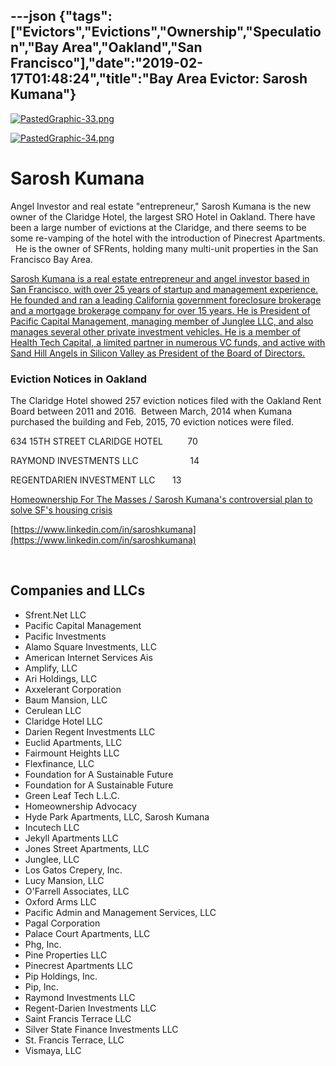 ---json
{"tags":["Evictors","Evictions","Ownership","Speculation","Bay Area","Oakland","San Francisco"],"date":"2019-02-17T01:48:24","title":"Bay Area Evictor: Sarosh Kumana"}
---

[![PastedGraphic-33.png](https://images.squarespace-cdn.com/content/v1/52b7d7a6e4b0b3e376ac8ea2/1472682161886-BAAWO58E1CM72CON9CJE/ke17ZwdGBToddI8pDm48kFYS3s9kC-zhUwxGXVZ3bTVZw-zPPgdn4jUwVcJE1ZvWhcwhEtWJXoshNdA9f1qD7TNdqww6z_61iXx7yO_mnkqfOorglrv07E8qyB9SNGLkedBnzPwvbyAPlU26YRLa9g/PastedGraphic-33.png)](https://images.squarespace-cdn.com/content/v1/52b7d7a6e4b0b3e376ac8ea2/1472682161886-BAAWO58E1CM72CON9CJE/ke17ZwdGBToddI8pDm48kFYS3s9kC-zhUwxGXVZ3bTVZw-zPPgdn4jUwVcJE1ZvWhcwhEtWJXoshNdA9f1qD7TNdqww6z_61iXx7yO_mnkqfOorglrv07E8qyB9SNGLkedBnzPwvbyAPlU26YRLa9g/PastedGraphic-33.png) 

[![PastedGraphic-34.png](https://images.squarespace-cdn.com/content/v1/52b7d7a6e4b0b3e376ac8ea2/1472682810561-X02VA5OFCJ0AV06T2ALB/ke17ZwdGBToddI8pDm48kH6xdya6e6aMoHwPTiZTHaFZw-zPPgdn4jUwVcJE1ZvWQUxwkmyExglNqGp0IvTJZUJFbgE-7XRK3dMEBRBhUpxHt3VElemOfZ_weOv2w5sauHmiG4OC6hU5j_RWQL2g2yFTr0rvef-Qk8lQx7F6GhA/PastedGraphic-34.png)](https://images.squarespace-cdn.com/content/v1/52b7d7a6e4b0b3e376ac8ea2/1472682810561-X02VA5OFCJ0AV06T2ALB/ke17ZwdGBToddI8pDm48kH6xdya6e6aMoHwPTiZTHaFZw-zPPgdn4jUwVcJE1ZvWQUxwkmyExglNqGp0IvTJZUJFbgE-7XRK3dMEBRBhUpxHt3VElemOfZ_weOv2w5sauHmiG4OC6hU5j_RWQL2g2yFTr0rvef-Qk8lQx7F6GhA/PastedGraphic-34.png) 

Sarosh Kumana
=============

Angel Investor and real estate "entrepreneur," Sarosh Kumana is the new owner of the Claridge Hotel, the largest SRO Hotel in Oakland. There have been a large number of evictions at the Claridge, and there seems to be some re-vamping of the hotel with the introduction of Pinecrest Apartments.   He is the owner of SFRents, holding many multi-unit properties in the San Francisco Bay Area.

[Sarosh Kumana is a real estate entrepreneur and angel investor based in San Francisco, with over 25 years of startup and management experience. He founded and ran a leading California government foreclosure brokerage and a mortgage brokerage company for over 15 years. He is President of Pacific Capital Management, managing member of Junglee LLC, and also manages several other private investment vehicles. He is a member of Health Tech Capital, a limited partner in numerous VC funds, and active with Sand Hill Angels in Silicon Valley as President of the Board of Directors.](https://www.crunchbase.com/person/sarosh-kumana#/entity)

### Eviction Notices in Oakland

The Claridge Hotel showed 257 eviction notices filed with the Oakland Rent Board between 2011 and 2016.  Between March, 2014 when Kumana purchased the building and Feb, 2015, 70 eviction notices were filed.

634 15TH STREET CLARIDGE HOTEL          70

RAYMOND INVESTMENTS LLC                     14

REGENTDARIEN INVESTMENT LLC       13

[Homeownership For The Masses / Sarosh Kumana's controversial plan to solve SF's housing crisis](http://www.sfgate.com/entertainment/article/Homeownership-For-The-Masses-Sarosh-Kumana-s-3265786.php)

[https://www.linkedin.com/in/saroshkumana](https://www.linkedin.com/in/saroshkumana)

 

Companies and LLCs
------------------

*   Sfrent.Net LLC
*   Pacific Capital Management
*   Pacific Investments
*   Alamo Square Investments, LLC
*   American Internet Services Ais
*   Amplify, LLC
*   Ari Holdings, LLC
*   Axxelerant Corporation
*   Baum Mansion, LLC
*   Cerulean LLC
*   Claridge Hotel LLC
*   Darien Regent Investments LLC
*   Euclid Apartments, LLC
*   Fairmount Heights LLC
*   Flexfinance, LLC
*   Foundation for A Sustainable Future
*   Foundation for A Sustainable Future
*   Green Leaf Tech L.L.C.
*   Homeownership Advocacy
*   Hyde Park Apartments, LLC, Sarosh Kumana
*   Incutech LLC
*   Jekyll Apartments LLC
*   Jones Street Apartments, LLC
*   Junglee, LLC
*   Los Gatos Crepery, Inc.
*   Lucy Mansion, LLC
*   O'Farrell Associates, LLC
*   Oxford Arms LLC
*   Pacific Admin and Management Services, LLC
*   Pagal Corporation
*   Palace Court Apartments, LLC
*   Phg, Inc.
*   Pine Properties LLC
*   Pinecrest Apartments LLC
*   Pip Holdings, Inc.
*   Pip, Inc.
*   Raymond Investments LLC
*   Regent-Darien Investments LLC
*   Saint Francis Terrace LLC
*   Silver State Finance Investments LLC
*   St. Francis Terrace, LLC
*   Vismaya, LLC